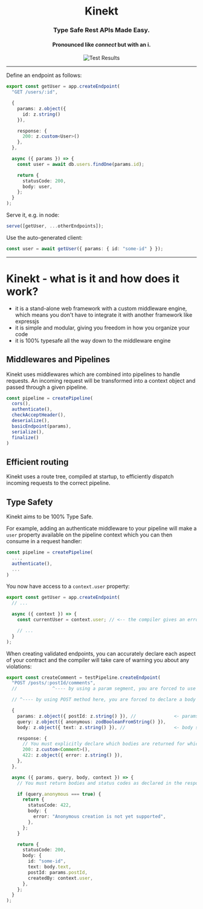 <div align="center">
  <h1>Kinekt</h1>
  <h3>Type Safe Rest APIs Made Easy.</h3>
  <h4>Pronounced like <i>connect</i> but with an i.</h4>

  <img src="https://github.com/simplicity/kinekt/actions/workflows/test.yml/badge.svg?branch=main" alt="Test Results">
  <br />
</div>

<hr>

Define an endpoint as follows:

```TypeScript
export const getUser = app.createEndpoint(
  "GET /users/:id",

  {
    params: z.object({
      id: z.string()
    }),

    response: {
      200: z.custom<User>()
    },
  },

  async ({ params }) => {
    const user = await db.users.findOne(params.id);

    return {
      statusCode: 200,
      body: user,
    };
  }
);
```

Serve it, e.g. in node:

```TypeScript
serve([getUser, ...otherEndpoints]);
```

Use the auto-generated client:

```TypeScript
const user = await getUser({ params: { id: "some-id" } });
```

<hr>

# Kinekt - what is it and how does it work?

- it is a stand-alone web framework with a custom middleware engine, which means you don't have to integrate it with another framework like expressjs
- it is simple and modular, giving you freedom in how you organize your code
- it is 100% typesafe all the way down to the middleware engine

## Middlewares and Pipelines

Kinekt uses middlewares which are combined into pipelines to handle requests. An incoming request will be transformed into a context object and passed through a given pipeline.

```TypeScript
const pipeline = createPipeline(
  cors(),
  authenticate(),
  checkAcceptHeader(),
  deserialize(),
  basicEndpoint(params),
  serialize(),
  finalize()
)
```

## Efficient routing

Kinekt uses a route tree, compiled at startup, to efficiently dispatch incoming requests to the correct pipeline.

## Type Safety

Kinekt aims to be 100% Type Safe.

For example, adding an authenticate middleware to your pipeline will make a `user` property available on the pipeline context which you can then consume in a request handler:

```TypeScript
const pipeline = createPipeline(
  ...,
  authenticate(),
  ...
)
```

You now have access to a `context.user` property:

```TypeScript
export const getUser = app.createEndpoint(
  // ...

  async ({ context }) => {
    const currentUser = context.user; // <-- the compiler gives an error if the authenticate middleware is not present in the pipeline

    // ...
  }
);
```

When creating validated endpoints, you can accurately declare each aspect of your contract and the compiler will take care of warning you about any violations:

```TypeScript
export const createComment = testPipeline.createEndpoint(
  "POST /posts/:postId/comments",
  //             ^---- by using a param segment, you are forced to use a `params` schema containing `postId`

  // ^---- by using POST method here, you are forced to declare a body schema

  {
    params: z.object({ postId: z.string() }), //              <- params schema
    query: z.object({ anonymous: zodBooleanFromString() }),
    body: z.object({ text: z.string() }), //                  <- body schema

    response: {
      // You must explicitly declare which bodies are returned for which status codes
      200: z.custom<Comment>(),
      422: z.object({ error: z.string() }),
    },
  },

  async ({ params, query, body, context }) => {
    // You must return bodies and status codes as declared in the response schemas

    if (query.anonymous === true) {
      return {
        statusCode: 422,
        body: {
          error: "Anonymous creation is not yet supported",
        },
      };
    }

    return {
      statusCode: 200,
      body: {
        id: "some-id",
        text: body.text,
        postId: params.postId,
        createdBy: context.user,
      },
    };
  }
);
```
